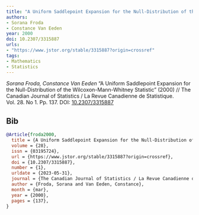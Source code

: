 ```yaml
---
title: "A Uniform Saddlepoint Expansion for the Null-Distribution of the Wilcoxon-Mann-Whitney Statistic"
authors:
- Sorana Froda
- Constance Van Eeden
year: 2000
doi: 10.2307/3315887
urls:
- "https://www.jstor.org/stable/3315887?origin=crossref"
tags:
- Mathematics
- Statistics
---
```


<i>Sorana Froda, Constance Van Eeden</i> <span title="">“A Uniform Saddlepoint Expansion for the Null-Distribution of the Wilcoxon-Mann-Whitney Statistic”</span> (2000) // The Canadian Journal of Statistics / La Revue Canadienne de Statistique. Vol.&nbsp;28. No&nbsp;1. Pp.&nbsp;137. DOI:&nbsp;<a href='https://doi.org/10.2307/3315887'>10.2307/3315887</a>

## Bib

```bib
@Article{froda2000,
  title = {A Uniform Saddlepoint Expansion for the Null-Distribution of the Wilcoxon-Mann-Whitney Statistic},
  volume = {28},
  issn = {03195724},
  url = {https://www.jstor.org/stable/3315887?origin=crossref},
  doi = {10.2307/3315887},
  number = {1},
  urldate = {2023-05-31},
  journal = {The Canadian Journal of Statistics / La Revue Canadienne de Statistique},
  author = {Froda, Sorana and Van Eeden, Constance},
  month = {mar},
  year = {2000},
  pages = {137},
}
```
